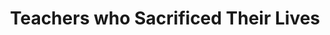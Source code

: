 ---
pid: ls22
title: Teachers who Sacrificed Their Lives
location_transcription: near the Franklin Institute
coordinates: "[-75.172732386093, 39.958696102064]"
zipcode: '11355'
gen_neighborhood: 
neighborhood: 
outside_phl: 'Queens NY '
age: '57'
age_range: 50-59
instagram: 
image_file_name: ls_22.jpg
proposal_transcription: Teachers who have given their lives for their student such
  as teachers who died in the Columbine and Newtown shooting.
topic: Education
topic_summary: '0'
type: 
keywords_other: 
credit: Amy Kopchains
image_labels: 
twitter: 
facebook: 
permalink: "/monuments/ls22/"
layout: item-page
---
